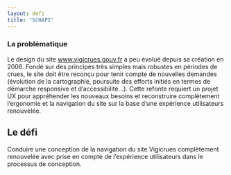 ```yaml
---
layout: defi
title: "SCHAPI"
---
```


### La problématique

Le design du site www.vigicrues.gouv.fr a peu évolué depuis sa création en 2006. Fondé sur des principes très simples mais robustes en périodes de crues, le site doit être reconçu pour tenir compte de nouvelles demandes (évolution de la cartographie, poursuite des efforts initiés en termes de démarche responsive et d’accessibilité...). Cette refonte requiert un projet UX pour appréhender les nouveaux besoins et reconstruire complètement l’ergonomie et la navigation du site sur la base d’une expérience utilisateurs renouvelée.

## Le défi

Conduire une conception de la navigation du site Vigicrues complètement renouvelée avec prise en compte de l’expérience utilisateurs dans le processus de conception.
